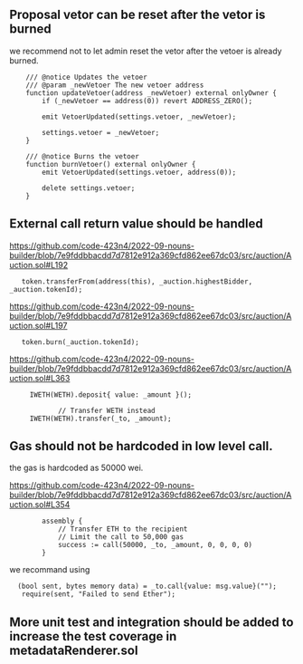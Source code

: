 ## Proposal vetor can be reset after the vetor is burned

we recommend not to let admin reset the vetor after the vetoer is already burned.

```
    /// @notice Updates the vetoer
    /// @param _newVetoer The new vetoer address
    function updateVetoer(address _newVetoer) external onlyOwner {
        if (_newVetoer == address(0)) revert ADDRESS_ZERO();

        emit VetoerUpdated(settings.vetoer, _newVetoer);

        settings.vetoer = _newVetoer;
    }

    /// @notice Burns the vetoer
    function burnVetoer() external onlyOwner {
        emit VetoerUpdated(settings.vetoer, address(0));

        delete settings.vetoer;
    }

```


## External call return value should be handled

https://github.com/code-423n4/2022-09-nouns-builder/blob/7e9fddbbacdd7d7812e912a369cfd862ee67dc03/src/auction/Auction.sol#L192

```
   token.transferFrom(address(this), _auction.highestBidder, _auction.tokenId);
```

https://github.com/code-423n4/2022-09-nouns-builder/blob/7e9fddbbacdd7d7812e912a369cfd862ee67dc03/src/auction/Auction.sol#L197

```
   token.burn(_auction.tokenId);
```

https://github.com/code-423n4/2022-09-nouns-builder/blob/7e9fddbbacdd7d7812e912a369cfd862ee67dc03/src/auction/Auction.sol#L363

```
     IWETH(WETH).deposit{ value: _amount }();

            // Transfer WETH instead
     IWETH(WETH).transfer(_to, _amount);
```

## Gas should not be hardcoded in low level call.

the gas is hardcoded as 50000 wei.

https://github.com/code-423n4/2022-09-nouns-builder/blob/7e9fddbbacdd7d7812e912a369cfd862ee67dc03/src/auction/Auction.sol#L354

```
        assembly {
            // Transfer ETH to the recipient
            // Limit the call to 50,000 gas
            success := call(50000, _to, _amount, 0, 0, 0, 0)
        }
```

we recommand using

```
  (bool sent, bytes memory data) = _to.call{value: msg.value}("");
   require(sent, "Failed to send Ether");
```

## More unit test and integration should be added to increase the test coverage in metadataRenderer.sol

